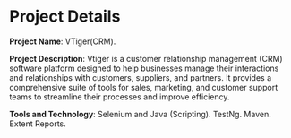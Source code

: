 Project Details
================
**Project Name**: VTiger(CRM).

**Project Description**: Vtiger is a customer relationship management (CRM) software platform designed to help businesses manage their interactions and relationships with customers, suppliers,
and partners. It provides a comprehensive suite of tools for sales, marketing, and customer support teams to streamline their processes and improve efficiency.

**Tools and Technology**: 
Selenium and Java (Scripting).
TestNg.
Maven.
Extent Reports.

